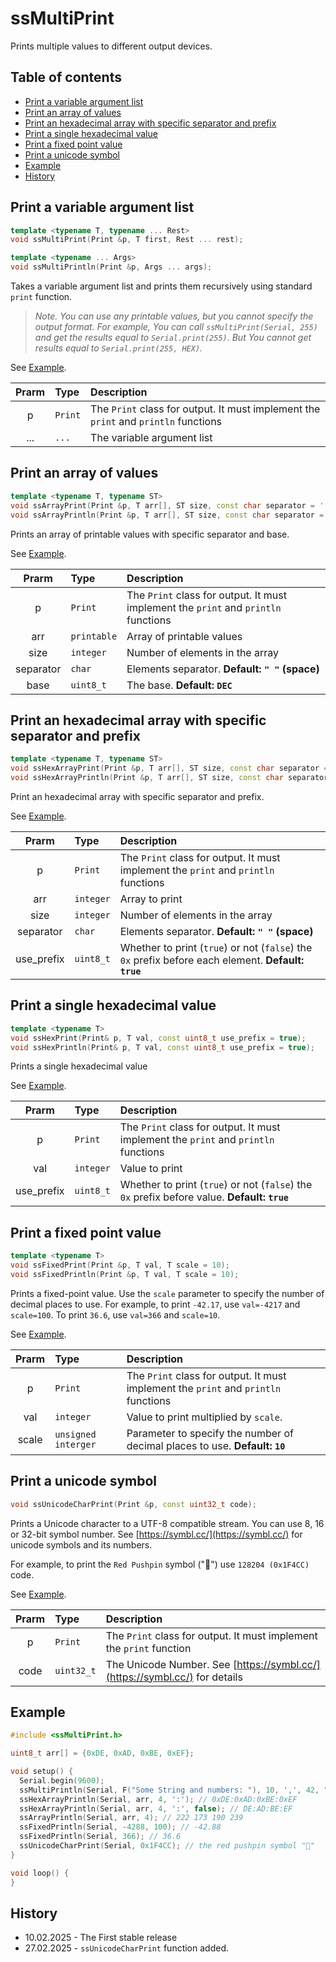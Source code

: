 # ssMultiPrint
Prints multiple values to different output devices.


## Table of contents
* [Print a variable argument list](#Print-a-variable-argument-list)
* [Print an array of values](#Print-an-array-of-values)
* [Print an hexadecimal array with specific separator and prefix](#Print-an-hexadecimal-array-with-specific-separator-and-prefix)
* [Print a single hexadecimal value](#Print-a-single-hexadecimal-value)
* [Print a fixed point value](#Print-a-fixed-point-value)
* [Print a unicode symbol](#Print-a-unicode-symbol)
* [Example](#Example)
* [History](#history)

## Print a variable argument list

```cpp
template <typename T, typename ... Rest>
void ssMultiPrint(Print &p, T first, Rest ... rest);

template <typename ... Args>
void ssMultiPrintln(Print &p, Args ... args);
```

Takes a variable argument list and prints them recursively using standard `print` function.


>*Note. You can use any printable values, but you cannot specify the output format. 
For example, You can call `ssMultiPrint(Serial, 255)` and get the results equal 
to `Serial.print(255)`. But You cannot get results equal to `Serial.print(255, HEX)`.*

See [Example](#Example).

|Prarm|Type|Description|
|:---:|:---|:---|
|p|`Print`|The `Print` class for output. It must implement the `print` and `println` functions|
|...|`...`|The variable argument list|



## Print an array of values

```cpp
template <typename T, typename ST>
void ssArrayPrint(Print &p, T arr[], ST size, const char separator = ' ', const uint8_t base = DEC);
void ssArrayPrintln(Print &p, T arr[], ST size, const char separator = ' ', const uint8_t base = DEC);
```

Prints an array of printable values with specific separator and base.

See [Example](#Example).

|Prarm|Type|Description|
|:---:|:---|:---|
|p|`Print`|The `Print` class for output. It must implement the `print` and `println` functions|
|arr|`printable`|Array of printable values|
|size|`integer`|Number of elements in the array|
|separator|`char`|Elements separator. **Default: `" "` (space)**|
|base|`uint8_t`|The base. **Default: `DEC`**|


## Print an hexadecimal array with specific separator and prefix

```cpp
template <typename T, typename ST>
void ssHexArrayPrint(Print &p, T arr[], ST size, const char separator = ' ', const uint8_t use_prefix = true);
void ssHexArrayPrintln(Print &p, T arr[], ST size, const char separator = ' ', const uint8_t use_prefix = true);
```

Print an hexadecimal array with specific separator and prefix.

See [Example](#Example).


|Prarm|Type|Description|
|:---:|:---|:---|
|p|`Print`|The `Print` class for output. It must implement the `print` and `println` functions|
|arr|`integer`|Array to print|
|size|`integer`|Number of elements in the array|
|separator|`char`|Elements separator. **Default: `" "` (space)**|
|use_prefix|`uint8_t`|Whether to print (`true`) or not (`false`) the `0x` prefix before each element. **Default: `true`**|


## Print a single hexadecimal value

```cpp
template <typename T>
void ssHexPrint(Print& p, T val, const uint8_t use_prefix = true);
void ssHexPrintln(Print& p, T val, const uint8_t use_prefix = true);
```

Prints a single hexadecimal value

See [Example](#Example).


|Prarm|Type|Description|
|:---:|:---|:---|
|p|`Print`|The `Print` class for output. It must implement the `print` and `println` functions|
|val|`integer`|Value to print|
|use_prefix|`uint8_t`|Whether to print (`true`) or not (`false`) the `0x` prefix before value. **Default: `true`**|


## Print a fixed point value

```cpp
template <typename T>
void ssFixedPrint(Print &p, T val, T scale = 10);
void ssFixedPrintln(Print &p, T val, T scale = 10);
```
Prints a fixed-point value. Use the `scale` parameter to specify the number of decimal 
places to use. For example, to print `-42.17`, use `val=-4217` and `scale=100`. 
To print `36.6`, use `val=366` and `scale=10`.

See [Example](#Example).


|Prarm|Type|Description|
|:---:|:---|:---|
|p|`Print`|The `Print` class for output. It must implement the `print` and `println` functions|
|val|`integer`|Value to print multiplied by `scale`.|
|scale|`unsigned interger`|Parameter to specify the number of decimal places to use. **Default: `10`**|


## Print a unicode symbol

```cpp
void ssUnicodeCharPrint(Print &p, const uint32_t code);
```
Prints a Unicode character to a UTF-8 compatible stream. 
You can use 8, 16 or 32-bit symbol number. 
See [https://symbl.cc/](https://symbl.cc/) for unicode symbols and its numbers.

For example, to print the `Red Pushpin` symbol ("📌") use `128204 (0x1F4CC)` code. 

See [Example](#Example).

|Prarm|Type|Description|
|:---:|:---|:---|
|p|`Print`|The `Print` class for output. It must implement the `print` function|
|code|`uint32_t`|The Unicode Number. See [https://symbl.cc/](https://symbl.cc/) for details|


## Example
```cpp
#include <ssMultiPrint.h>

uint8_t arr[] = {0xDE, 0xAD, 0xBE, 0xEF};

void setup() {
  Serial.begin(9600);
  ssMultiPrintln(Serial, F("Some String and numbers: "), 10, ',', 42, " and more string"); // Some String and numbers: 10,42 and more string
  ssHexArrayPrintln(Serial, arr, 4, ':'); // 0xDE:0xAD:0xBE:0xEF
  ssHexArrayPrintln(Serial, arr, 4, ':', false); // DE:AD:BE:EF
  ssArrayPrintln(Serial, arr, 4); // 222 173 190 239
  ssFixedPrintln(Serial, -4288, 100); // -42.88
  ssFixedPrintln(Serial, 366); // 36.6
  ssUnicodeCharPrint(Serial, 0x1F4CC); // the red pushpin symbol "📌"
}

void loop() {
}
```

## History

* 10.02.2025 - The First stable release
* 27.02.2025 - `ssUnicodeCharPrint` function added.